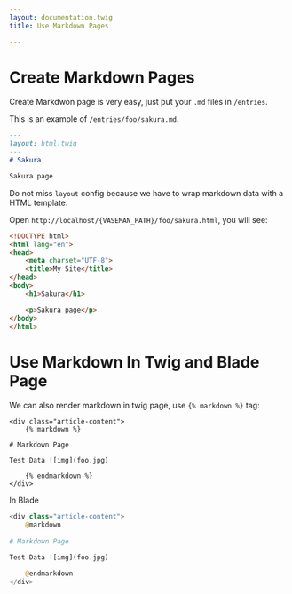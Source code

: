 ```yaml
---
layout: documentation.twig
title: Use Markdown Pages

---
```


# Create Markdown Pages

Create Markdwon page is very easy, just put your `.md` files in `/entries`.

This is an example of `/entries/foo/sakura.md`.

``` markdown
---
layout: html.twig
---
# Sakura

Sakura page
```

Do not miss `layout` config because we have to wrap markdown data with a HTML template.

Open `http://localhost/{VASEMAN_PATH}/foo/sakura.html`, you will see:

``` html
<!DOCTYPE html>
<html lang="en">
<head>
	<meta charset="UTF-8">
	<title>My Site</title>
</head>
<body>
	<h1>Sakura</h1>

	<p>Sakura page</p>
</body>
</html>
```

# Use Markdown In Twig and Blade Page

We can also render markdown in twig page, use `{% markdown %}` tag:

``` twig
<div class="article-content">
	{% markdown %}
	
# Markdown Page

Test Data ![img](foo.jpg)

	{% endmarkdown %}
</div>
```

In Blade

```php
<div class="article-content">
	@markdown
	
# Markdown Page

Test Data ![img](foo.jpg)

	@endmarkdown
</div>
```
